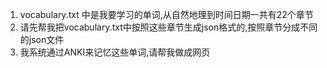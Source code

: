 1. vocabulary.txt 中是我要学习的单词,从自然地理到时间日期一共有22个章节
2. 请先帮我把vocabulary.txt中按照这些章节生成json格式的,按照章节分成不同的json文件
3. 我系统通过ANKI来记忆这些单词,请帮我做成网页
